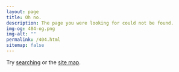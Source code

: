 ```yaml
---
layout: page
title: Oh no.
description: The page you were looking for could not be found.
img-og: 404-og.png
img-alt: ""
permalink: /404.html
sitemap: false
---
```


Try [searching](/search) or the [site map](/site-map). 